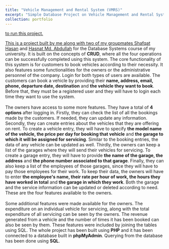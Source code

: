 ```yaml
---
title: "Vehicle Management and Rental System (VMRS)"
excerpt: "Simple Database Project on Vehicle Management and Rental System"
collection: portfolio
---
```


<a href="https://vmrs-cse370.herokuapp.com/" target="_blank"> to run this project.

This is a project built by me along with two of my groupmates [Shafqat Hasan](https://github.com/shafhasan) and [Hasnat Md. Abdullah](https://github.com/Hasnat79) for the Database Systems course of my university. It is built on the concepts of **CRUD**, where all the four operations can be successfully completed using this system. The core functionality of this system is for customers to book vehicles according to their necessity. It also features some functionalities for the owners or the administrative personnel of the company. Login for both types of users are available. The customers can book a vehicle by providing their **name, address, email, phone, departure date, destination** and **the vehicle they want to book**. Before that, they must be a registered user and they will have to login each time they want to use the system. <br />
<br />
The owners have access to some more features. They have a total of **4 options** after logging in. Firstly, they can check the list of all the bookings made by the customers. If needed, they can update any information. Secondly, they can create entries about the vehicles that they are offering on rent. To create a vehicle entry, they will have to specify **the model name of the vehicle, the price per day for booking that vehicle** and **the garage to which it will be assigned for servicing**. Similar to the booking entries, the data of any vehicle can be updated as well. Thirdly, the owners can keep a list of the garages where they will send their vehicles for servicing. To create a garage entry, they will have to provide **the name of the garage, the address** and **the phone number associated to that garage**. Finally, they can also keep a list of the employees of those garages, since they will have to pay those employees for their work. To keep their data, the owners will have to enter **the employee's name, their rate per hour of work, the hours they have worked in total** and **the garage in which they work**. Both the garage and the service information can be updated or deleted according to need. These are the four features available to the owners. <br />
<br />
Some additional features were made available for the owners. The expenditure on an individual vehicle for servicing, along with the total expenditure of all servicing can be seen by the owners. The revenue generated from a vehicle and the number of times it has been booked can also be seen by them. These features were included by joining the tables using SQL. The whole project has been built using **PHP** and it has been connected to a database built in **phpMyAdmin**. Querying from the database has been done using **SQL**. 
 